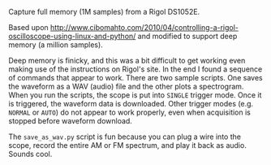 Capture full memory (1M samples) from a Rigol DS1052E.

Based upon
http://www.cibomahto.com/2010/04/controlling-a-rigol-oscilloscope-using-linux-and-python/
and modified to support deep memory (a million samples).

Deep memory is finicky, and this was a bit difficult to get working even making use of
the instructions on Rigol's site.  In the end I found a sequence of commands that appear to
work.
There are two sample scripts.  One saves the waveform as a WAV (audio) file and the other plots
a spectrogram.  When you run the scripts, the scope is put into `SINGLE` trigger mode.
Once it is triggered, the waveform data is downloaded.
Other trigger modes (e.g. `NORMAL` or `AUTO`) do not appear to work properly, even when
acquisition is stopped before waveform download.

The `save_as_wav.py` script is fun because you can plug a wire into the scope, record the
entire AM or FM spectrum, and play it back as audio.  Sounds cool.
